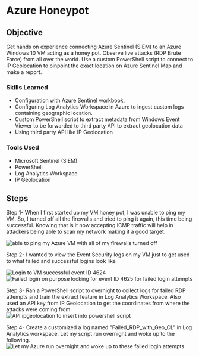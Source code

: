 # Azure Honeypot

## Objective

Get hands on experience connecting Azure Sentinel (SIEM) to an Azure Windows 10 VM acting as a honey pot. Observe live attacks (RDP Brute Force) from all over the world. Use a custom PowerShell script to connect to  IP Geolocation to pinpoint the exact location on Azure Sentinel Map and make a report.

### Skills Learned

- Configuration with Azure Sentinel workbook.
- Configuring Log Analytics Workspace in Azure to ingest custom logs containing geographic location.
- Custom PowerShell script to extract metadata from Windows Event Viewer to be forwarded to third party API to extract 
  geolocation data
- Using third party API like IP Geolocation


### Tools Used

- Microsoft Sentinel (SIEM) 
- PowerShell
- Log Analytics Workspace
- IP Geolocation

## Steps




Step 1- When I first started up my VM honey pot, I was unable to ping my VM. So, I turned off all the firewalls and tried to ping it again, this time being successful. Knowing that is it now accepting ICMP traffic will help in attackers being able to scan my network making it a good target. 

![able to ping my Azure VM with all of my firewalls turned off](https://github.com/hknapp518/AzureHoneyPot/assets/125601731/5c6e126c-3e06-4cb8-9baf-998fe4dc4dcb)

Step 2- I wanted to view the Event Security logs on my VM just to get used to what failed and successful logins look like

![Login to VM successful event ID 4624](https://github.com/hknapp518/AzureHoneyPot/assets/125601731/6910167e-b896-4105-8204-979662fdc43a)
![Failed login on purpose looking for event ID 4625 for failed login attempts](https://github.com/hknapp518/AzureHoneyPot/assets/125601731/9b66f421-5255-4e9e-b2c6-999f625581c3)

Step 3- Ran a PowerShell script to overnight to collect logs for failed RDP attempts and train the extract feature in Log Analytics Workspace. Also used an API key from IP Geolocation to get the coordinates from where the attacks were coming from.
![API ipgeolocation to insert into powershell script](https://github.com/hknapp518/AzureHoneyPot/assets/125601731/db0af003-20de-4908-a718-5d49f6361269)

Step 4- Create a customized a log named "Failed_RDP_with_Geo_CL" in Log Analytics workspace. Let my script run overnight and woke up to the following.
![Let my Azure run overnight and woke up to these failed login attempts ](https://github.com/hknapp518/AzureHoneyPot/assets/125601731/56cd0a42-0f4c-42ee-9e57-b5586a2806a5)
